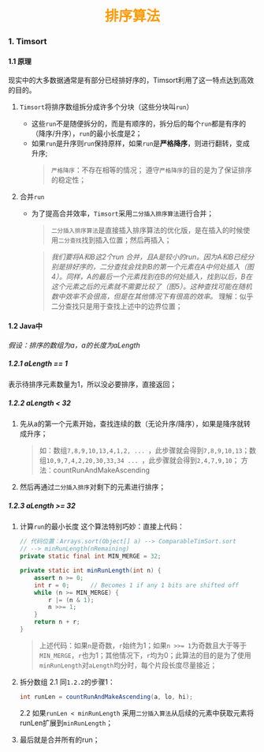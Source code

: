 # <div style="text-align:center;color:#FF9900">排序算法</div>

### 1. Timsort
#### 1.1 原理
现实中的大多数据通常是有部分已经排好序的，Timsort利用了这一特点达到高效的目的。
1. `Timsort`将排序数组拆分成许多个分块（这些分块叫`run`）
   * 这些`run`不是随便拆分的，而是有顺序的，拆分后的每个`run`都是有序的（降序/升序），`run`的最小长度是2；
   * 如果`run`是升序则`run`保持原样，如果`run`是**严格降序**，则进行翻转，变成升序;
     > `严格降序`：不存在相等的情况；
     > 遵守`严格降序`的目的是为了保证排序的稳定性；

2. 合并`run`
   * 为了提高合并效率，`Timsort`采用`二分插入排序算法`进行合并；
     > `二分插入排序算法`是直接插入排序算法的优化版，是在插入的时候使用`二分查找`找到插入位置；然后再插入；

     > *我们要将A和B这2个run 合并，且A是较小的run。因为A和B已经分别是排好序的，二分查找会找到B的第一个元素在A中何处插入（图4）。同样，A的最后一个元素找到在B的何处插入，找到以后，B在这个元素之后的元素就不需要比较了（图5）。这种查找可能在随机数中效率不会很高，但是在其他情况下有很高的效率。*
     > 理解：似乎二分查找只是用于查找上述中的边界位置；


#### 1.2 Java中
*假设：排序的数组为a，a的长度为aLength*
##### 1.2.1 aLength == 1
表示待排序元素数量为1，所以没必要排序，直接返回；
##### 1.2.2 aLength < 32
1. 先从a的第一个元素开始，查找连续的数（无论升序/降序），如果是降序就转成升序；
   > 如：数组`7,8,9,10,13,4,1,2, ... `，此步骤就会得到`7,8,9,10,13`；数组`10,9,7,4,2,20,30,33,34 ... `，此步骤就会得到`2,4,7,9,10`；
   > 方法：countRunAndMakeAscending
2. 然后再通过`二分插入排序`对剩下的元素进行排序；

##### 1.2.3 aLength >= 32
1. 计算`run`的最小长度
   这个算法特别巧妙：直接上代码：
   ```Java
   // 代码位置：Arrays.sort(Object[] a) --> ComparableTimSort.sort
   // --> minRunLength(nRemaining)
   private static final int MIN_MERGE = 32;

   private static int minRunLength(int n) {
       assert n >= 0;
       int r = 0;      // Becomes 1 if any 1 bits are shifted off
       while (n >= MIN_MERGE) {
           r |= (n & 1);
           n >>= 1;
       }
       return n + r;
   }
   ```
   > 上述代码：如果`n`是奇数，`r`始终为1；如果`n >>= 1`为奇数且大于等于`MIN_MERGE`，`r`也为1；其他情况下，`r`均为0；此算法的目的是为了使用`minRunLength`对`aLength`均分时，每个片段长度尽量接近；

2. 拆分数组
   2.1 同`1.2.2`的步骤1：
      ```java
      int runLen = countRunAndMakeAscending(a, lo, hi);
      ```

   2.2 如果`runLen < minRunLength`
      采用`二分插入算法`从后续的元素中获取元素将runLen扩展到`minRunLength`；

3. 最后就是合并所有的run；

